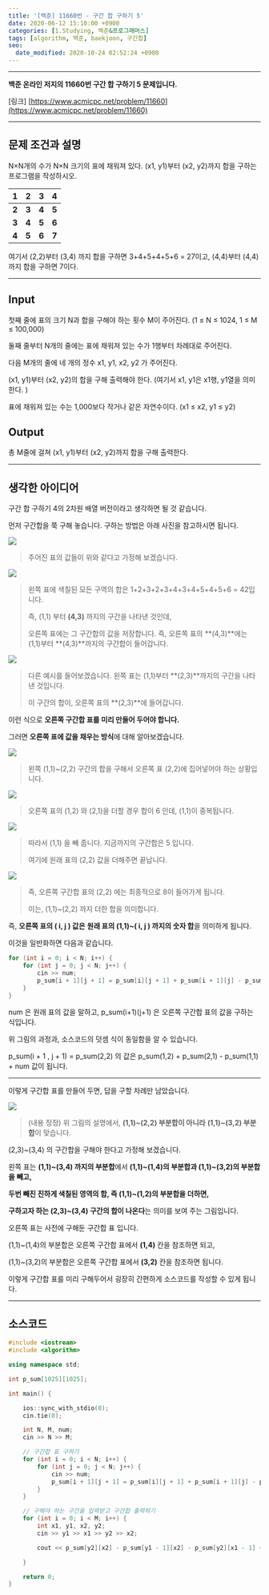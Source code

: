 ```yaml
---
title: '[백준] 11660번 - 구간 합 구하기 5'
date: 2020-06-12 15:10:00 +0900
categories: [1.Studying, 백준&프로그래머스]
tags: [algorithm, 백준, baekjoon, 구간합]
seo:
  date_modified: 2020-10-24 02:52:24 +0900
---
```




------

**백준 온라인 저지의 11660번 구간 합 구하기 5 문제입니다.**

[링크] [https://www.acmicpc.net/problem/11660](https://www.acmicpc.net/problem/11660)

---

## **문제 조건과 설명**

N×N개의 수가 N×N 크기의 표에 채워져 있다. (x1, y1)부터 (x2, y2)까지 합을 구하는 프로그램을 작성하시오. 

|   1   |   2   |   3   |   4   |
| :---: | :---: | :---: | :---: |
| **2** | **3** | **4** | **5** |
| **3** | **4** | **5** | **6** |
| **4** | **5** | **6** | **7** |

여기서 (2,2)부터 (3,4) 까지 합을 구하면 3+4+5+4+5+6 = 27이고, (4,4)부터 (4,4)까지 합을 구하면 7이다.

------




## **Input**

첫째 줄에 표의 크기 N과 합을 구해야 하는 횟수 M이 주어진다. (1 ≤ N ≤ 1024, 1 ≤ M ≤ 100,000)

둘째 줄부터 N개의 줄에는 표에 채워져 있는 수가 1행부터 차례대로 주어진다.

다음 M개의 줄에 네 개의 정수 x1, y1, x2, y2 가 주어진다.

(x1, y1)부터 (x2, y2)의 합을 구해 출력해야 한다. (여기서 x1, y1은 x1행, y1열을 의미한다. )

표에 채워져 있는 수는 1,000보다 작거나 같은 자연수이다. (x1 ≤ x2, y1 ≤ y2)

## **Output**

총 M줄에 걸쳐 (x1, y1)부터 (x2, y2)까지 합을 구해 출력한다.

---



## **생각한 아이디어**

구간 합 구하기 4의 2차원 배열 버전이라고 생각하면 될 것 같습니다.

먼저 구간합을 쭉 구해 놓습니다. 구하는 방법은 아래 사진을 참고하시면 됩니다.

![](https://i.imgur.com/iMk04OC.png)

> 주어진 표의 값들이 위와 같다고 가정해 보겠습니다.

![](https://i.imgur.com/SGFn4Mt.png)

> 왼쪽 표에 색칠된 모든 구역의 합은 1+2+3+2+3+4+3+4+5+4+5+6 = 42입니다.
>
> 즉, (1,1) 부터 **(4,3)** 까지의 구간을 나타낸 것인데,
>
> 오른쪽 표에는 그 구간합의 값을 저장합니다. 즉, 오른쪽 표의 **(4,3)**에는 (1,1)부터 **(4,3)**까지의 구간합이 들어갑니다.

![](https://i.imgur.com/eCdUnBm.png)

> 다른 예시를 들어보겠습니다. 왼쪽 표는 (1,1)부터 **(2,3)**까지의 구간을 나타낸 것입니다.
>
> 이 구간의 합이, 오른쪽 표의 **(2,3)**에 들어갑니다.

이런 식으로 **오른쪽 구간합 표를 미리 만들어 두어야 합니다.**

그러면 **오른쪽 표에 값을 채우는 방식**에 대해 알아보겠습니다.

![](https://i.imgur.com/h8UvCUo.png)

> 왼쪽 (1,1)~(2,2) 구간의 합을 구해서 오른쪽 표 (2,2)에 집어넣어야 하는 상황입니다.

![](https://i.imgur.com/7qYGC4G.png)

> 오른쪽 표의 (1,2) 와 (2,1)을 더할 경우 합이 6 인데, (1,1)이 중복됩니다.

![](https://i.imgur.com/NFrRv7p.png)

> 따라서 (1,1) 을 빼 줍니다. 지금까지의 구간합은 5 입니다.
>
> 여기에 원래 표의 (2,2) 값을 더해주면 끝납니다.

![](https://i.imgur.com/CQAYH2g.png)

> 즉, 오른쪽 구간합 표의 (2,2) 에는 최종적으로 8이 들어가게 됩니다.
>
> 이는, (1,1)~(2,2) 까지 더한 합을 의미합니다.

즉, **오른쪽 표의 ( i, j ) 값은** **원래 표의 (1,1)~( i, j ) 까지의 숫자 합**을 의미하게 됩니다.

이것을 일반화하면 다음과 같습니다.

```c++
for (int i = 0; i < N; i++) {
	for (int j = 0; j < N; j++) {
		cin >> num;
		p_sum[i + 1][j + 1] = p_sum[i][j + 1] + p_sum[i + 1][j] - p_sum[i][j] + num;
	}
}
```

num 은 원래 표의 값을 말하고, p_sum(i+1)(j+1) 은 오른쪽 구간합 표의 값을 구하는 식입니다.

위 그림의 과정과, 소스코드의 덧셈 식이 동일함을 알 수 있습니다.

p_sum(i + 1 , j + 1) = p_sum(2,2) 의 값은 p_sum(1,2) + p_sum(2,1) - p_sum(1,1) + num 값이 됩니다.

------

이렇게 구간합 표를 만들어 두면, 답을 구할 차례만 남았습니다.

![](https://i.imgur.com/yfMsjgB.png)

> (내용 정정) 위 그림의 설명에서, **(1,1)~(2,2) 부분합이 아니라** **(1,1)~(3,2) 부분합**이 맞습니다.

(2,3)~(3,4) 의 구간합을 구해야 한다고 가정해 보겠습니다.

왼쪽 표는 **(1,1)~(3,4) 까지의 부분합**에서 **(1,1)~(1,4)의 부분합과 (1,1)~(3,2)의 부분합을 빼고,**

**두번 빼진 진하게 색칠된 영역의 합, 즉 (1,1)~(1,2)의 부분합을 더하면,**

**구하고자 하는 (2,3)~(3,4) 구간의 합이 나온다**는 의미를 보여 주는 그림입니다. 

오른쪽 표는 사전에 구해둔 구간합 표 입니다.

(1,1)~(1,4)의 부분합은 오른쪽 구간합 표에서 **(1,4)** 칸을 참조하면 되고,

(1,1)~(3,2)의 부분합은 오른쪽 구간합 표에서 **(3,2)** 칸을 참조하면 됩니다.

이렇게 구간합 표를 미리 구해두어서 굉장히 간편하게 소스코드를 작성할 수 있게 됩니다.

------

## **소스코드**



```c++
#include <iostream>
#include <algorithm>

using namespace std;

int p_sum[1025][1025];

int main() {

	ios::sync_with_stdio(0);
	cin.tie(0);

	int N, M, num;
	cin >> N >> M;

    // 구간합 표 구하기
	for (int i = 0; i < N; i++) {
		for (int j = 0; j < N; j++) {
			cin >> num;
			p_sum[i + 1][j + 1] = p_sum[i][j + 1] + p_sum[i + 1][j] - p_sum[i][j] + num;
		}
	}

    // 구해야 하는 구간을 입력받고 구간합 출력하기
	for (int i = 0; i < M; i++) {
		int x1, y1, x2, y2;
		cin >> y1 >> x1 >> y2 >> x2;

		cout << p_sum[y2][x2] - p_sum[y1 - 1][x2] - p_sum[y2][x1 - 1] + p_sum[y1 - 1][x1 - 1] << '\n';

	}

	return 0;
}
```

